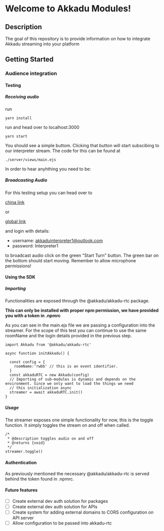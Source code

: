 
# Welcome to Akkadu Modules!

## Description

The goal of this repository is to provide information on how to integrate Akkadu streaming into your platform


## Getting Started

### Audience integration


#### Testing

##### Receiving audio

run

```
yarn install
```

run and head over to localhost:3000
```
yarn start
```


You should see a simple buttom. Clicking that button will start subscibing to our interpreter stream.
The code for this can be found at

```
./server/views/main.ejs
```


In order to hear anyhthing you need to be:

##### Broadcasting Audio 

For this testing setup you can head over to

[china link](https://app.akkadu.cn/broadcast/interpreter?e=rwbb)

or 

[global link](https://app.akkadu.com/broadcast/interpreter?e=rwbb)

and login with details:

- username: akkaduinterpreter1@outlook.com
- password: Interpreter1

to broadcast audio click on the green "Start Turn" button. The green bar on the bottom should start moving.
Remember to allow microphone permissions!



#### Using the SDK



##### Importing

Functionalities are exposed through the @akkadu/akkadu-rtc package.

**This can only be installed with proper npm permission, we have provided you with a token in .npmrc**

As you can see in the main.ejs file we are passing a configuration into the streamer.
For the scope of this test you can continue to use the same roomName and the login details
provided in the previous step.

```
import Akkadu from '@akkadu/akkadu-rtc'

async function initAkkadu() {
  
  const config = {
    roomName:'rwbb' // this is an event identifier.
  }
  const akkaduRTC = new Akkadu(config)
  // Importing of sub-modules is dynamic and depends on the environment. Since we only want to load the things we need
  // this initialization async
  streamer = await akkaduRTC.init()
}
```

##### Usage

The streamer exposes one simple functionality for now, this is the toggle function.
It simply toggles the stream on and off when called.

```
/*
 * @description toggles audio on and off
 * @returns {void}
 */
streamer.toggle()
```




#### Authentication
As previously mentioned the necessary @akkadu/akkadu-rtc is served behind the token
found in .npmrc.


#### Future features

- [ ] Create external dev auth solution for packages
- [ ] Create external dev auth solution for APIs
- [ ] Create system for adding external domains to CORS configuration on API server
- [ ] Allow configuration to be passed into akkadu-rtc